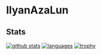 # IlyanAzaLun
## Stats
[![github stats](https://github-readme-stats.vercel.app/api?username=IlyanAzaLun&count_private=true&show_icons=true&theme=dark)](https://github.com/anuraghazra/github-readme-stats&hide=contribs,prs,issues)
[![languages](https://github-readme-stats.vercel.app/api/top-langs/?username=IlyanAzaLun&theme=dark&hide=javascript,html,css,scss)](https://github.com/anuraghazra/github-readme-stats)
[![trophy](https://github-profile-trophy.vercel.app/?username=IlyanAzaLun&theme=dark&column=7&no-frame=true&show_icons=true)](https://github.com/anuraghazra/github-readme-stats)
